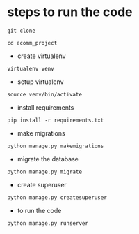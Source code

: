 # steps to run the code
```
git clone 
```
```
cd ecomm_project
```
* create virtualenv
```
virtualenv venv
```
* setup virtualenv
```
source venv/bin/activate
```
* install requirements
```
pip install -r requirements.txt
```
* make migrations
```
python manage.py makemigrations
```
* migrate the database
```
python manage.py migrate
```
* create superuser
```
python manage.py createsuperuser
```
* to run the code
```
python manage.py runserver
```